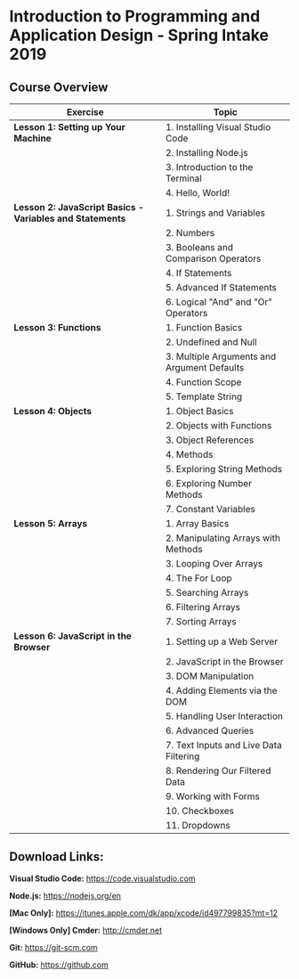 # Introduction to Programming and Application Design - Spring Intake 2019


## Course Overview
|Exercise | Topic|
|---|---|
|**Lesson 1: Setting up Your Machine** | 1. Installing Visual Studio Code|
| | 2. Installing Node.js|
| | 3. Introduction to the Terminal|
| | 4. Hello, World!|
|**Lesson 2: JavaScript Basics - Variables and Statements**| 1. Strings and Variables|
| | 2. Numbers|
| | 3. Booleans and Comparison Operators|
| | 4. If Statements|
| | 5. Advanced If Statements|
| | 6. Logical "And" and "Or" Operators|
|**Lesson 3: Functions**| 1. Function Basics|
| | 2. Undefined and Null|
| | 3. Multiple Arguments and Argument Defaults|
| | 4. Function Scope|
| | 5. Template String|
|**Lesson 4: Objects**| 1. Object Basics|
| | 2. Objects with Functions|
| | 3. Object References|
| | 4. Methods|
| | 5. Exploring String Methods|
| | 6. Exploring Number Methods|
| | 7. Constant Variables|
|**Lesson 5: Arrays**| 1. Array Basics|
| | 2. Manipulating Arrays with Methods|
| | 3. Looping Over Arrays|
| | 4. The For Loop|
| | 5. Searching Arrays|
| | 6. Filtering Arrays|
| | 7. Sorting Arrays|
|**Lesson 6: JavaScript in the Browser**| 1. Setting up a Web Server|
| | 2. JavaScript in the Browser|
| | 3. DOM Manipulation|
| | 4. Adding Elements via the DOM|
| | 5. Handling User Interaction|
| | 6. Advanced Queries|
| | 7. Text Inputs and Live Data Filtering|
| | 8. Rendering Our Filtered Data|
| | 9. Working with Forms|
| | 10. Checkboxes|
| | 11. Dropdowns|


## Download Links:
**Visual Studio Code:** https://code.visualstudio.com

**Node.js:** https://nodejs.org/en

**[Mac Only]:** https://itunes.apple.com/dk/app/xcode/id497799835?mt=12

**[Windows Only] Cmder:** http://cmder.net

**Git:** https://git-scm.com

**GitHub:** https://github.com

